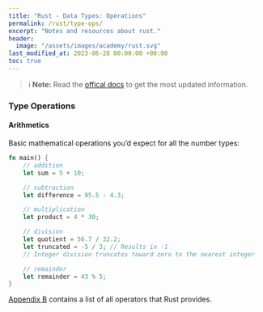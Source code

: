 ```yaml
---
title: "Rust - Data Types: Operations"
permalink: /rust/type-ops/
excerpt: "Notes and resources about rust."
header:
  image: "/assets/images/academy/rust.svg"
last_modified_at: 2023-06-28 00:00:00 +00:00
toc: true
---
```


> :information_source: **Note:** Read the [offical docs](https://www.rust-lang.org/learn) to get the most updated information.

### Type Operations

#### Arithmetics

Basic mathematical operations you’d expect for all the number types:

```rs
fn main() {
    // addition
    let sum = 5 + 10;

    // subtraction
    let difference = 95.5 - 4.3;

    // multiplication
    let product = 4 * 30;

    // division
    let quotient = 56.7 / 32.2;
    let truncated = -5 / 3; // Results in -1
    // Integer division truncates toward zero to the nearest integer

    // remainder
    let remainder = 43 % 5;
}
```

[Appendix B](https://rust-book.cs.brown.edu/appendix-02-operators.html) contains a list of all operators that Rust provides.
